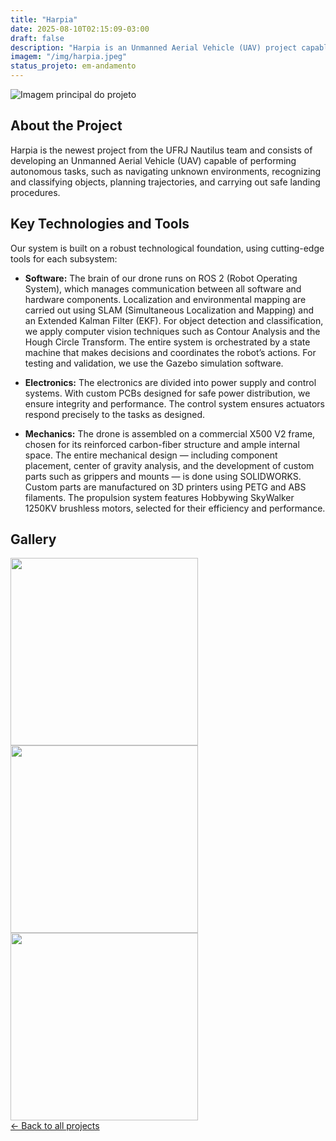 ```yaml
---
title: "Harpia"
date: 2025-08-10T02:15:09-03:00
draft: false
description: "Harpia is an Unmanned Aerial Vehicle (UAV) project capable of performing autonomous tasks such as navigating unknown environments, recognizing and classifying objects, planning trajectories, and executing safe landing procedures."
imagem: "/img/harpia.jpeg"
status_projeto: em-andamento
---
```


<img id="project-main-image" src="/img/harpia.jpeg" alt="Imagem principal do projeto" class="main-image">

<section>

## About the Project

Harpia is the newest project from the UFRJ Nautilus team and consists of developing an Unmanned Aerial Vehicle (UAV) capable of performing autonomous tasks, such as navigating unknown environments, recognizing and classifying objects, planning trajectories, and carrying out safe landing procedures.

</section>

<section>

## Key Technologies and Tools

Our system is built on a robust technological foundation, using cutting-edge tools for each subsystem:

- **Software:** The brain of our drone runs on ROS 2 (Robot Operating System), which manages communication between all software and hardware components. Localization and environmental mapping are carried out using SLAM (Simultaneous Localization and Mapping) and an Extended Kalman Filter (EKF). For object detection and classification, we apply computer vision techniques such as Contour Analysis and the Hough Circle Transform. The entire system is orchestrated by a state machine that makes decisions and coordinates the robot’s actions. For testing and validation, we use the Gazebo simulation software.

- **Electronics:** The electronics are divided into power supply and control systems. With custom PCBs designed for safe power distribution, we ensure integrity and performance. The control system ensures actuators respond precisely to the tasks as designed.

- **Mechanics:** The drone is assembled on a commercial X500 V2 frame, chosen for its reinforced carbon-fiber structure and ample internal space. The entire mechanical design — including component placement, center of gravity analysis, and the development of custom parts such as grippers and mounts — is done using SOLIDWORKS. Custom parts are manufactured on 3D printers using PETG and ABS filaments. The propulsion system features Hobbywing SkyWalker 1250KV brushless motors, selected for their efficiency and performance.

</section>

<section>

## Gallery

<div id="project-gallery" class="imagem-gallery">

<img src="/img/harpia-1.jpeg" width="300px">
<img src="/img/harpia-2.jpeg" width="300px">
<img src="/img/harpia-3.jpeg" width="300px">

</div>

</section>

<div class="back-link-container">
<a href="/en/projetos" class="back-link">&larr; Back to all projects</a>
</div>



